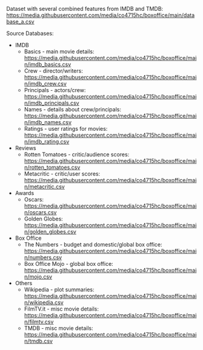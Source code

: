 Dataset with several combined features from IMDB and TMDB: https://media.githubusercontent.com/media/co4715hc/boxoffice/main/database_a.csv

Source Databases:
* IMDB
  * Basics - main movie details: https://media.githubusercontent.com/media/co4715hc/boxoffice/main/imdb_basics.csv
  * Crew - director/writers: https://media.githubusercontent.com/media/co4715hc/boxoffice/main/imdb_crew.csv
  * Principals - actors/crew: https://media.githubusercontent.com/media/co4715hc/boxoffice/main/imdb_principals.csv
  * Names - details about crew/principals: https://media.githubusercontent.com/media/co4715hc/boxoffice/main/imdb_names.csv
  * Ratings - user ratings for movies: https://media.githubusercontent.com/media/co4715hc/boxoffice/main/imdb_rating.csv
* Reviews
  * Rotten Tomatoes - critic/audience scores: https://media.githubusercontent.com/media/co4715hc/boxoffice/main/rotten_tomatoes.csv
  * Metacritic - critic/user scores: https://media.githubusercontent.com/media/co4715hc/boxoffice/main/metacritic.csv
* Awards
  * Oscars: https://media.githubusercontent.com/media/co4715hc/boxoffice/main/oscars.csv
  * Golden Globes: https://media.githubusercontent.com/media/co4715hc/boxoffice/main/golden_globes.csv
* Box Office
  * The Numbers - budget and domestic/global box office: https://media.githubusercontent.com/media/co4715hc/boxoffice/main/numbers.csv
  * Box Office Mojo - global box office: https://media.githubusercontent.com/media/co4715hc/boxoffice/main/mojo.csv
* Others
  * Wikipedia - plot summaries: https://media.githubusercontent.com/media/co4715hc/boxoffice/main/wikipedia.csv
  * FilmTV.it - misc movie details: https://media.githubusercontent.com/media/co4715hc/boxoffice/main/filmtv.csv
  * TMDB - misc movie details: https://media.githubusercontent.com/media/co4715hc/boxoffice/main/tmdb.csv
